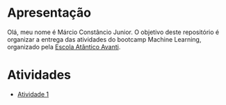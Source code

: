 # Apresentação

Olá, meu nome é Márcio Constâncio Junior. O objetivo deste repositório é organizar a entrega das atividades do bootcamp Machine Learning, organizado pela [Escola Atântico Avanti](https://www.atlanticoavanti.com.br/). 

# Atividades

- [Atividade 1](Atividade_01/atividade01.md)




